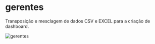 # gerentes
Transposição e mesclagem de dados CSV e EXCEL para a criação de dashboard.

![gerentes](https://user-images.githubusercontent.com/89535654/211314960-59bb2225-fdbb-4aca-9b67-e2a46eed245c.jpg)
